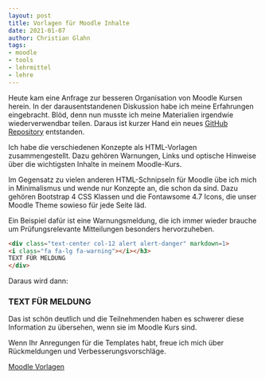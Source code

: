 ```yaml
--- 
layout: post
title: Vorlagen für Moodle Inhalte
date: 2021-01-07
author: Christian Glahn
tags: 
- moodle
- tools
- lehrmittel
- lehre
---
```


Heute kam eine Anfrage zur besseren Organisation von Moodle Kursen herein. In der darausentstandenen Diskussion habe ich meine Erfahrungen eingebracht. Blöd, denn nun musste ich meine Materialien irgendwie wiederverwendbar teilen. Daraus ist kurzer Hand ein neues [GitHub Repository](https://github.com/dxiai/moodle-content-templates) entstanden.

Ich habe die verschiedenen Konzepte als HTML-Vorlagen zusammengestellt. Dazu gehören Warnungen, Links und optische Hinweise über die wichtigsten Inhalte in meinem Moodle-Kurs. 

Im Gegensatz zu vielen anderen HTML-Schnipseln für Moodle übe ich mich in Minimalismus und wende nur Konzepte an, die schon da sind. Dazu gehören Bootstrap 4 CSS Klassen und die Fontawsome 4.7 Icons, die unser Moodle Theme sowieso für jede Seite läd.

Ein Beispiel dafür ist eine Warnungsmeldung, die ich immer wieder brauche um Prüfungsrelevante Mitteilungen besonders hervorzuheben. 

```HTML
<div class="text-center col-12 alert alert-danger" markdown=1>
<i class="fa fa-lg fa-warning"></i></h3>
TEXT FÜR MELDUNG
</div>
```

Daraus wird dann: 

<div class="alert alert-danger" markdown=1>
<i class="fa fa-lg fa-warning"></i><h3>
TEXT FÜR MELDUNG
</div>

Das ist schön deutlich und die Teilnehmenden haben es schwerer diese Information zu übersehen, wenn sie im Moodle Kurs sind.

Wenn Ihr Anregungen für die Templates habt, freue ich mich über Rückmeldungen und Verbesserungsvorschläge.

[Moodle Vorlagen](https://github.com/dxiai/moodle-content-templates)
